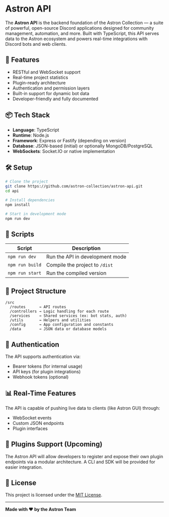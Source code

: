 # Astron API

The **Astron API** is the backend foundation of the Astron Collection — a suite of powerful, open-source Discord applications designed for community management, automation, and more. Built with TypeScript, this API serves data to the Astron ecosystem and powers real-time integrations with Discord bots and web clients.

## 🚀 Features

- RESTful and WebSocket support
- Real-time project statistics
- Plugin-ready architecture
- Authentication and permission layers
- Built-in support for dynamic bot data
- Developer-friendly and fully documented

## 📦 Tech Stack

- **Language**: TypeScript
- **Runtime**: Node.js
- **Framework**: Express or Fastify (depending on version)
- **Database**: JSON-based (initial) or optionally MongoDB/PostgreSQL
- **WebSockets**: Socket.IO or native implementation

## 🛠️ Setup

```bash
# Clone the project
git clone https://github.com/astron-collection/astron-api.git
cd api

# Install dependencies
npm install

# Start in development mode
npm run dev
````

## 🔧 Scripts

| Script          | Description                     |
| --------------- | ------------------------------- |
| `npm run dev`   | Run the API in development mode |
| `npm run build` | Compile the project to `/dist`  |
| `npm run start` | Run the compiled version        |

## 📁 Project Structure

```
/src
  /routes      → API routes
  /controllers → Logic handling for each route
  /services    → Shared services (ex: bot stats, auth)
  /utils       → Helpers and utilities
  /config      → App configuration and constants
  /data        → JSON data or database models
```

## 🔐 Authentication

The API supports authentication via:

* Bearer tokens (for internal usage)
* API keys (for plugin integrations)
* Webhook tokens (optional)

## 📊 Real-Time Features

The API is capable of pushing live data to clients (like Astron GUI) through:

* WebSocket events
* Custom JSON endpoints
* Plugin interfaces

## 🧩 Plugins Support (Upcoming)

The Astron API will allow developers to register and expose their own plugin endpoints via a modular architecture. A CLI and SDK will be provided for easier integration.

## 📄 License

This project is licensed under the [MIT License](./LICENSE).

---

**Made with ❤️ by the Astron Team**